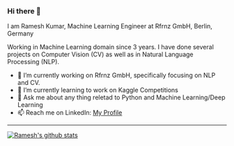 ### Hi there 👋

I am Ramesh Kumar, Machine Learning Engineer at Rfrnz GmbH, Berlin, Germany

Working in Machine Learning domain since 3 years. I have done several projects on Computer Vision (CV) as well as in Natural Language Processing (NLP).
- 🔭 I’m currently working on Rfrnz GmbH, specifically focusing on NLP and CV.
- 🌱 I’m currently learning to work on Kaggle Competitions
- 💬 Ask me about any thing reletad to Python and Machine Learning/Deep Learning
- 📫 Reach me on LinkedIn: [My Profile](https://www.linkedin.com/in/ramesh-kumar-4507a6aa/)

---

[![Ramesh's github stats](https://github-readme-stats.vercel.app/api?username=rameshjes)](https://github.com/rameshjes/github-readme-stats)
